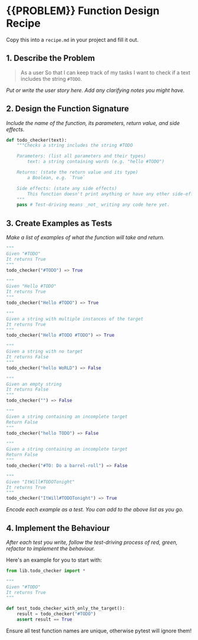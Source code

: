 # {{PROBLEM}} Function Design Recipe

Copy this into a `recipe.md` in your project and fill it out.

## 1. Describe the Problem

> As a user
> So that I can keep track of my tasks
> I want to check if a text includes the string `#TODO`.

_Put or write the user story here. Add any clarifying notes you might have._

## 2. Design the Function Signature

_Include the name of the function, its parameters, return value, and side effects._

```python
def todo_checker(text):
    """Checks a string includes the string #TODO

    Parameters: (list all parameters and their types)
        text: a string containing words (e.g. "hello #TODO")

    Returns: (state the return value and its type)
        a Boolean, e.g. `True`

    Side effects: (state any side effects)
        This function doesn't print anything or have any other side-effects
    """
    pass # Test-driving means _not_ writing any code here yet.
```

## 3. Create Examples as Tests

_Make a list of examples of what the function will take and return._

```python
"""
Given "#TODO"
It returns True
"""
todo_checker("#TODO") => True

"""
Given "Hello #TODO"
It returns True
"""
todo_checker("Hello #TODO") => True

"""
Given a string with multiple instances of the target
It returns True
"""
todo_checker("Hello #TODO #TODO") => True

"""
Given a string with no target
It returns False
"""
todo_checker("hello WoRLD") => False

"""
Given an empty string
It returns False
"""
todo_checker("") => False

"""
Given a string containing an incomplete target
Return False
"""
todo_checker("hello TODO") => False

"""
Given a string containing an incomplete target
Return False
"""
todo_checker("#TO: Do a barrel-roll") => False

"""
Given "ItWill#TODOTonight"
It returns True
"""
todo_checker("ItWill#TODOTonight") => True
```

_Encode each example as a test. You can add to the above list as you go._

## 4. Implement the Behaviour

_After each test you write, follow the test-driving process of red, green, refactor to implement the behaviour._

Here's an example for you to start with:

```python
from lib.todo_checker import *

"""
Given "#TODO"
It returns True
"""

def test_todo_checker_with_only_the_target():
    result = todo_checker("#TODO")
    assert result == True
```

Ensure all test function names are unique, otherwise pytest will ignore them!

